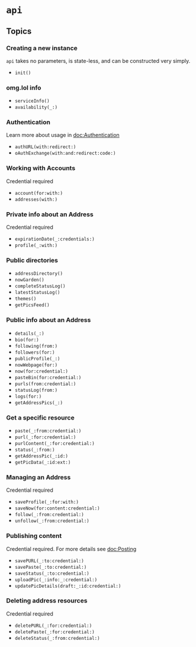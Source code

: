 # ``api``


## Topics

### Creating a new instance

`api` takes no parameters, is state-less, and can be constructed very simply.

- ``init()``

### omg.lol info

- ``serviceInfo()``
- ``availability(_:)``

### Authentication

Learn more about usage in <doc:Authentication>

- ``authURL(with:redirect:)``
- ``oAuthExchange(with:and:redirect:code:)``

### Working with Accounts

Credential required

- ``account(for:with:)``
- ``addresses(with:)``

### Private info about an Address

Credential required

- ``expirationDate(_:credentials:)``
- ``profile(_:with:)``

### Public directories

- ``addressDirectory()``
- ``nowGarden()``
- ``completeStatusLog()``
- ``latestStatusLog()``
- ``themes()``
- ``getPicsFeed()``

### Public info about an Address

- ``details(_:)``
- ``bio(for:)``
- ``following(from:)``
- ``followers(for:)``
- ``publicProfile(_:)``
- ``nowWebpage(for:)``
- ``now(for:credential:)``
- ``pasteBin(for:credential:)``
- ``purls(from:credential:)``
- ``statusLog(from:)``
- ``logs(for:)``
- ``getAddressPics(_:)``

### Get a specific resource

- ``paste(_:from:credential:)``
- ``purl(_:for:credential:)``
- ``purlContent(_:for:credential:)``
- ``status(_:from:)``
- ``getAddressPic(_:id:)``
- ``getPicData(_:id:ext:)``

### Managing an Address

Credential required

- ``saveProfile(_:for:with:)``
- ``saveNow(for:content:credential:)``
- ``follow(_:from:credential:)``
- ``unfollow(_:from:credential:)``

### Publishing content

Credential required. For more details see <doc:Posting>

- ``savePURL(_:to:credential:)``
- ``savePaste(_:to:credential:)``
- ``saveStatus(_:to:credential:)``
- ``uploadPic(_:info:_:credential:)``
- ``updatePicDetails(draft:_:id:credential:)``

### Deleting address resources

Credential required

- ``deletePURL(_:for:credential:)``
- ``deletePaste(_:for:credential:)``
- ``deleteStatus(_:from:credential:)``

